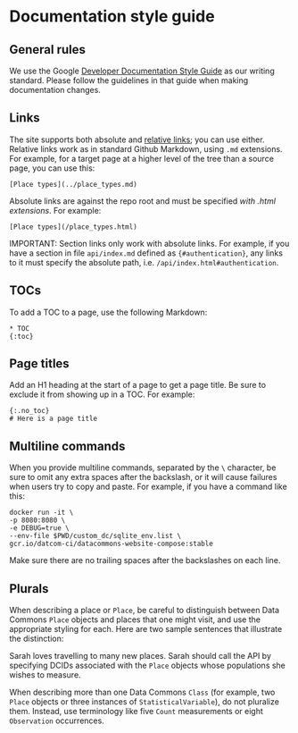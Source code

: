 # Documentation style guide

## General rules

We use the Google [Developer Documentation Style Guide](https://developers.google.com/style/) as our writing standard. Please follow the guidelines in that guide when making documentation changes.

## Links

The site supports both absolute and [relative links](https://docs.github.com/en/get-started/writing-on-github/getting-started-with-writing-and-formatting-on-github/basic-writing-and-formatting-syntax#relative-links); you can use either. Relative links work as in standard Github Markdown, using `.md` extensions. For example, for a
target page at a higher level of the tree than a source page, you can use this:

```
[Place types](../place_types.md)
```

Absolute links are against the repo root and must be specified _with .html extensions_. For example:

```
[Place types](/place_types.html)
```

IMPORTANT: Section links only work with absolute links. For example, if you have a section in file `api/index.md` defined as `{#authentication}`, any links to it must specify the absolute path, i.e. `/api/index.html#authentication`. 

## TOCs

To add a TOC to a page, use the following Markdown:

```
* TOC
{:toc}
```

## Page titles

Add an H1 heading at the start of a page to get a page title. Be sure to exclude it from showing up in a TOC. For example:

```
{:.no_toc}
# Here is a page title
```
## Multiline commands

When you provide multiline commands, separated by the `\` character, be sure to omit any extra spaces after the backslash, or it will cause failures when users try to copy and paste. For example, if you have a command like this:

```
docker run -it \  
-p 8080:8080 \  
-e DEBUG=true \  
--env-file $PWD/custom_dc/sqlite_env.list \  
gcr.io/datcom-ci/datacommons-website-compose:stable  
```
Make sure there are no trailing spaces after the backslashes on each line.

## Plurals

When describing a place or `Place`, be careful to distinguish between Data Commons `Place` objects and places that one might visit, and use the appropriate styling for each. Here are two sample sentences that illustrate the distinction:

Sarah loves travelling to many new places.
Sarah should call the API by specifying DCIDs associated with the `Place` objects whose populations she wishes to measure.

When describing more than one Data Commons `Class` (for example, two `Place` objects or three instances of `StatisticalVariable`), do not pluralize them. Instead, use terminology like five `Count` measurements or eight `Observation` occurrences. 